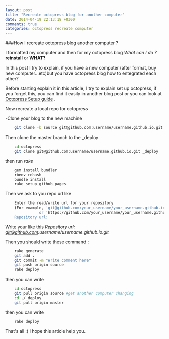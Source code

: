 ```yaml
---
layout: post
title: "Recreate octopress blog for another computer"
date: 2014-04-19 22:13:18 +0300
comments: true
categories: octopress recreate computer
---
```


###How I recreate octopress blog another computer ?

I formatted my computer and then for my octopress blog *What can I do ?* **reinstall** or **WHAT?**

In this post I try to explain, if you have a new computer (after format, buy new computer...etc)but you have octopress blog
how to entegrated each other?

Before starting explain it in this article, I try to explain set up octopress, if you forget this, you can find it easily in another
blog post or you can look at [Octopress Setup guide](http://octopress.org/docs/setup/) .

Now recreate a local repo for octopress

-Clone your blog to the new machine

``` bash
    git clone -b source git@github.com:username/username.github.io.git octopress
```

Then clone the master branch to the _deploy

``` bash
    cd octopress
    git clone git@github.com:username/username.github.io.git _deploy
```

then run *rake*

``` bash
    gem install bundler
    rbenv rehash
    bundle install
    rake setup_github_pages
```

Then we ask to you repo url like

``` bash
    Enter the read/write url for your repository
    (For example, 'git@github.com:your_username/your_username.github.io.git)
               or 'https://github.com/your_username/your_username.github.io')
    Repository url:
```


Write your like this *Repository url: git@github.com:username/username.github.io.git*

Then you should write these command :

``` bash
    rake generate
    git add .
    git commit -m "Write comment here"
    git push origin source
    rake deploy
```
then you can write

``` bash
    cd octopress
    git pull origin source #get another computer changing
    cd ./_deploy
    git pull origin master
```
then you can write

``` bash
    rake deploy
```

That's all :)
I hope this article help you.